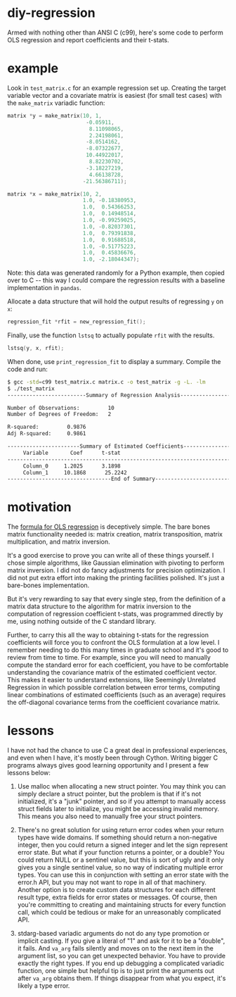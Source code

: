 # diy-regression
Armed with nothing other than ANSI C (c99), here's some code to perform OLS regression and report coefficients and their t-stats.

# example
Look in `test_matrix.c` for an example regression set up. Creating the target variable vector and a covariate matrix is easiest (for small test cases) with the `make_matrix` variadic function:

```c
matrix *y = make_matrix(10, 1,
                         -0.05911,   
                          8.11098065,
                          2.24198061,
                         -8.0514162,
                         -8.07322677,
                         10.44922017,
                          8.82230702,
                         -3.18227219,
                          4.66138728, 
                        -21.56386711);

matrix *x = make_matrix(10, 2,
                        1.0, -0.18380953,
                        1.0,  0.54366253,
                        1.0,  0.14948514,
                        1.0, -0.99259025,
                        1.0, -0.82037301,
                        1.0,  0.79391838,
                        1.0,  0.91688518,
                        1.0, -0.51775223,
                        1.0,  0.45836676,
                        1.0, -2.18044347);

```
Note: this data was generated randomly for a Python example, then copied over to C -- this way I could compare the regression results with a baseline implementation in `pandas`.

Allocate a data structure that will hold the output results of regressing `y` on `x`:

```c
regression_fit *rfit = new_regression_fit();
```

Finally, use the function `lstsq` to actually populate `rfit` with the results.

```c
lstsq(y, x, rfit);
```

When done, use `print_regression_fit` to display a summary. Compile the code and run:

```bash
$ gcc -std=c99 test_matrix.c matrix.c -o test_matrix -g -L. -lm 
$ ./test_matrix 
-------------------------Summary of Regression Analysis-------------------------

Number of Observations:         10
Number of Degrees of Freedom:   2

R-squared:         0.9876
Adj R-squared:     0.9861

-----------------------Summary of Estimated Coefficients------------------------
     Variable       Coef      t-stat     
--------------------------------------------------------------------------------
     Column_0     1.2025      3.1898     
     Column_1     10.1868      25.2242     
---------------------------------End of Summary---------------------------------

```

# motivation
The [formula for OLS regression](https://en.wikipedia.org/wiki/Ordinary_least_squares#Estimation) is deceptively simple. The bare bones matrix functionality needed is: matrix creation, matrix transposition, matrix multiplication, and matrix inversion. 

It's a good exercise to prove you can write all of these things yourself. I chose simple algorithms, like Gaussian elimination with pivoting to perform matrix inversion. I did not do fancy adjustments for precision optimization. I did not put extra effort into making the printing facilities polished. It's just a bare-bones implementation.

But it's very rewarding to say that every single step, from the definition of a matrix data structure to the algorithm for matrix inversion to the computation of regression coefficient t-stats, was programmed directly by me, using nothing outside of the C standard library.

Further, to carry this all the way to obtaining t-stats for the regression coefficients will force you to confront the OLS formulation at a low level. I remember needing to do this many times in graduate school and it's good to review from time to time. For example, since you will need to manually compute the standard error for each coefficient, you have to be comfortable understanding the covariance matrix of the estimated coefficient vector. This makes it easier to understand extensions, like Seemingly Unrelated Regression in which possible correlation between error terms, computing linear combinations of estimated coefficients (such as an average) requires the off-diagonal covariance terms from the coefficient covariance matrix.

# lessons
I have not had the chance to use C a great deal in professional experiences, and even when I have, it's mostly been through Cython. Writing bigger C programs always gives good learning opportunity and I present a few lessons below:

1. Use malloc when allocating a new struct pointer. You may think you can simply declare a struct pointer, but the problem is that if it's not initialized, it's a "junk" pointer, and so if you attempt to manually access struct fields later to initialize, you might be accessing invalid memory. This means you also need to manually free your struct pointers.

2. There's no great solution for using return error codes when your return types have wide domains. If something should return a non-negative integer, then you could return a signed integer and let the sign represent error state. But what if your function returns a pointer, or a double? You could return NULL or a sentinel value, but this is sort of ugly and it only gives you a single sentinel value, so no way of indicating multiple error types. You can use this in conjunction with setting an error state with the error.h API, but you may not want to rope in all of that machinery. Another option is to create custom data structures for each different result type, extra fields for error states or messages. Of course, then you're committing to creating and maintaining structs for every function call, which could be tedious or make for an unreasonably complicated API.

3. stdarg-based variadic arguments do not do any type promotion or implicit casting. If you give a literal of "1" and ask for it to be a "double", it fails. And `va_arg` fails silently and moves on to the next item in the argument list, so you can get unexpected behavior. You have to provide exactly the right types. If you end up debugging a complicated variadic function, one simple but helpful tip is to just print the arguments out after `va_arg` obtains them. If things disappear from what you expect, it's likely a type error. 

